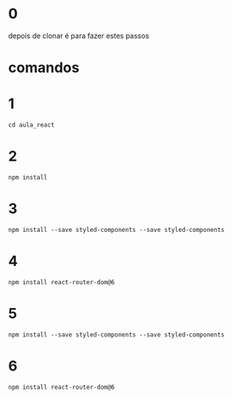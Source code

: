 #   0
depois de clonar é para fazer estes passos


# comandos 
# 1
```cd aula_react```

# 2
```npm install```

# 3
```npm install --save styled-components --save styled-components```

# 4
```npm install react-router-dom@6```

# 5
```npm install --save styled-components --save styled-components```

# 6
```npm install react-router-dom@6```
